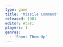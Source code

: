 ```yaml
---
type: game
title: 'Missile Command'
released: 1981
editor: Atari
players: 1
genres:
  - 'Shoot Them Up'
---
```

